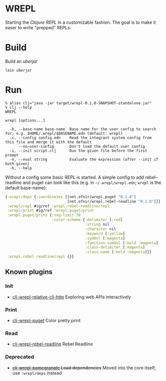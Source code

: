 # WREPL

Starting the *Clojure REPL* in a customizable fashion.  The goal is to make it
easer to write "prepped" REPLs.


# Build

Build an *uberjar*

```shell
lein uberjar
```

# Run

```shell
% alias clj="java -jar target/wrepl-0.1.0-SNAPSHOT-standalone.jar"
% clj --help
WREPL

wrepl [options...]

  -b, --base-name base-name  Base name for the user config to search for; e.g. $HOME/.wrepl/$BASENAME.edn (default: wrepl)
  -c, --config config.edn    Read the integrant system config from this file and merge it with the default
      --no-user-config       Don't load the default user config
  -i, --init script.clj      Run the given file before the first prompt
  -e, --eval string          Evaluate the expression (after --init if both given)
  -h, --help
```

Without a config some basic REPL is started.  A simple config to add
rebel-readline and puget can look like this (e.g. in
`~/.wrepl/wrepl.edn`; `wrepl` is the default base-name):

```clojure
{:wrepl/deps {:coordinates [[net.ofnir/wrepl.puget "0.1.0"]
                            [net.ofnir/wrepl.rebel-readline "0.1.0"]]}
 :wrepl/repl #ig/ref :wrepl.rebel-readline/repl
 :wrepl/print #ig/ref :wrepl.puget/print
 :wrepl.puget/print {:seq-limit 20
                     :color-scheme {:delimiter [:red]
                                    :string nil
                                    :character nil
                                    :keyword [:yellow]
                                    :symbol [:magenta]
                                    :function-symbol [:bold :magenta]
                                    :class-delimiter [:magenta]
                                    :class-name [:bold :magenta]}}
 :wrepl.rebel-readline/repl {}}
```

## Known plugins

### Init

- [clj-wrepl-relative-clj-http](https://github.com/christoph-frick/clj-wrepl-relative-clj-http) Exploring web APIs interactively

### Print

- [clj-wrepl-puget](https://github.com/christoph-frick/clj-wrepl-puget) Color pretty print

### Read

- [clj-wrepl-rebel-readline](https://github.com/christoph-frick/clj-wrepl-rebel-readline) Rebel Readline

### Deprecated

- ~~[clj-wrepl-pomegranate](https://github.com/christoph-frick/clj-wrepl-pomegranate) Load dependencies~~ Moved into the core itself; use `:wrepl/deps` instead 
